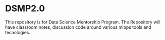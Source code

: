 # DSMP2.0
This repository is for Data Science Mentorship Program. The  Repository will have classroom notes, discussion code around various mlops tools and tecnologies.
